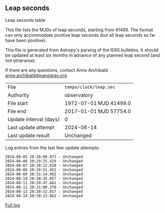 
## Leap seconds

Leap seconds table

This file lists the MJDs of leap seconds, starting from 41499.
The format can only accommodate positive leap seconds (but all
leap seconds so far have been positive).

This file is generated from Astropy's parsing of the IERS
bulletins. It should be updated at least six months in advance
of any planned leap second (and not otherwise).

If there are any questions, contact Anne Archibald
<anne.archibald@nanograv.org>.

|     |     |
|:--- |:--- |
| File | `tempo/clock/leap.sec` |
| Authority | observatory |
| File start | 1972-07-01 MJD 41499.0 |
| File end | 2017-01-01 MJD 57754.0 |
| Update interval (days) | 0 |
| Last update attempt | 2024-08-14 |
| Last update result | Unchanged |

Log entries from the last few update attempts:
```
2024-08-05 20:30:08.973 - Unchanged
2024-08-06 20:29:25.429 - Unchanged
2024-08-07 20:30:22.620 - Unchanged
2024-08-08 20:30:51.452 - Unchanged
2024-08-09 20:31:14.992 - Unchanged
2024-08-10 20:30:35.057 - Unchanged
2024-08-11 20:29:47.441 - Unchanged
2024-08-12 20:31:00.370 - Unchanged
2024-08-13 20:30:52.017 - Unchanged
2024-08-14 20:30:23.962 - Unchanged
```
[Full log](https://raw.githubusercontent.com/ipta/pulsar-clock-corrections/main/log/tempo/clock/leap.sec.log)
